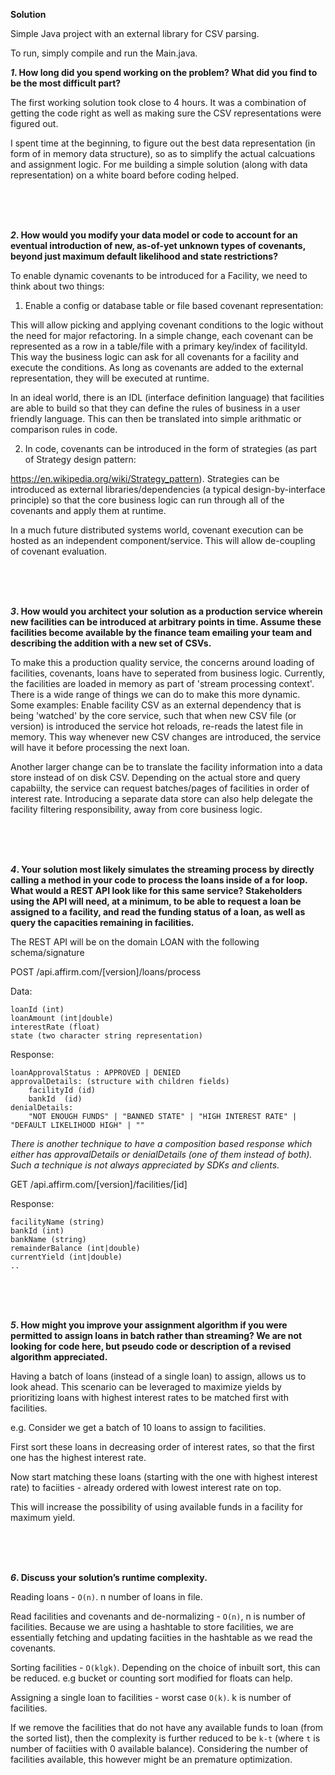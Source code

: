 **Solution**

Simple Java project with an external library for CSV parsing.

To run, simply compile and run the Main.java. 





***1*. How long did you spend working on the problem? What did you find to be the most difficult part?**


The first working solution took close to 4 hours. It was a combination of getting the code right as well as making sure the CSV representations were figured out. 

I spent time at the beginning, to figure out the best data representation (in form of in memory data structure), so as to simplify the actual calcuations and assignment logic. For me building a simple solution (along with data representation) on a white board before coding helped. 

<br/>
<br/>
<br/>



***2*. How would you modify your data model or code to account for an eventual introduction of new, as-of-yet unknown types of covenants, beyond just maximum default likelihood and state restrictions?**

To enable dynamic covenants to be introduced for a Facility, we need to think about two things:

1. Enable a config or database table or file based covenant representation: 

This will allow picking and applying covenant conditions to the logic without the need for major refactoring. In a simple change, each covenant can be represented as a row in a table/file with a primary key/index of facilityId. This way the business logic can ask for all covenants for a facility and execute the conditions. As long as covenants are added to the external representation, they will be executed at runtime.  

In an ideal world, there is an IDL (interface definition language) that facilities are able to build so that they can define the rules of business in a user friendly language. This can then be translated into simple arithmatic or comparison rules in code. 

2. In code, covenants can be introduced in the form of strategies (as part of Strategy design pattern:

https://en.wikipedia.org/wiki/Strategy_pattern). 
Strategies can be introduced as external libraries/dependencies (a typical design-by-interface principle) so that the core business logic can run through all of the covenants and apply them at runtime. 

In a much future distributed systems world, covenant execution can be hosted as an independent component/service. This will allow de-coupling of covenant evaluation.  

<br/>
<br/>
<br/>

***3*. How would you architect your solution as a production service wherein new facilities can be introduced at arbitrary points in time. Assume these facilities become available by the finance team emailing your team and describing the addition with a new set of CSVs.**

To make this a production quality service, the concerns around loading of facilities, covenants, loans have to seperated from business logic. Currently, the facilities are loaded in memory as part of 'stream processing context'. There is a wide range of things we can do to make this more dynamic. Some examples: 
Enable facility CSV as an external dependency that is being 'watched' by the core service, such that when new CSV file (or version) is introduced the service hot reloads, re-reads the latest file in memory. This way whenever new CSV changes are introduced, the service will have it before processing the next loan. 

Another larger change can be to translate the facility information into a data store instead of on disk CSV. Depending on the actual store and query capabiilty, the service can request batches/pages of facilities in order of interest rate. Introducing a separate data store can also help delegate the facility filtering responsibility, away from core business logic. 

   <br/>
   <br/>
   <br/>


***4*. Your solution most likely simulates the streaming process by directly calling a method in your code to process the loans inside of a for loop. What would a REST API look like for this same service? Stakeholders using the API will need, at a minimum, to be able to request a loan be assigned to a facility, and read the funding status of a loan, as well as query the capacities remaining in facilities.**

The REST API will be on the domain LOAN with the following schema/signature 

POST  /api.affirm.com/[version]/loans/process

Data: 
	
	loanId (int)
	loanAmount (int|double)
	interestRate (float)
	state (two character string representation)

Response: 

	loanApprovalStatus : APPROVED | DENIED 
	approvalDetails: (structure with children fields)
		facilityId (id)
		bankId	(id)
	denialDetails: 
		"NOT ENOUGH FUNDS" | "BANNED STATE" | "HIGH INTEREST RATE" | "DEFAULT LIKELIHOOD HIGH" | ""

_There is another technique to have a composition based response which either has approvalDetails or denialDetails (one of them instead of both). Such a technique is not always appreciated by SDKs and clients._  


GET /api.affirm.com/[version]/facilities/[id]

Response: 

	facilityName (string)
	bankId (int)
	bankName (string)
	remainderBalance (int|double)
	currentYield (int|double)
	.. 

	
<br/>
<br/>
<br/>


***5*. How might you improve your assignment algorithm if you were permitted to assign loans in batch rather than streaming? We are not looking for code here, but pseudo code or description of a revised algorithm appreciated.**

Having a batch of loans (instead of a single loan) to assign, allows us to look ahead. This scenario can be leveraged to maximize yields by prioritizing loans with highest interest rates to be matched first with facilities. 

e.g. Consider we get a batch of 10 loans to assign to facilities. 

First sort these loans in decreasing order of interest rates, so that the first one has the highest interest rate. 

Now start matching these loans (starting with the one with highest interest rate) to faciities - already ordered with lowest interest rate on top.  

This will increase the possibility of using available funds in a facility for maximum yield. 

 <br/>
 <br/>
 <br/>


***6*. Discuss your solution’s runtime complexity.**

Reading loans - `O(n)`. n number of loans in file.

Read facilities and covenants and de-normalizing - `O(n)`, n is number of facilities. Because we are using a hashtable to store facilities, we are essentially fetching and updating faciities in the hashtable as we read the covenants. 

Sorting facilities - `O(klgk)`. Depending on the choice of inbuilt sort, this can be reduced. e.g bucket or counting sort modified for floats can help.  

Assigning a single loan to facilities - worst case `O(k)`. k is number of facilities. 

If we remove the facilities that do not have any available funds to loan (from the sorted list), then the complexity is further reduced to be `k-t` (where `t` is number of faciities with 0 available balance). 
Considering the number of facilities available, this however might be an premature optimization. 




